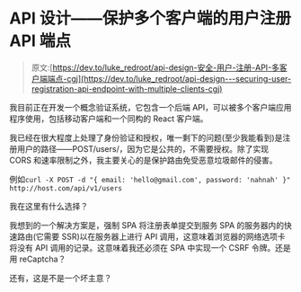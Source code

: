 # API 设计——保护多个客户端的用户注册 API 端点

> 原文:[https://dev.to/luke_redroot/api-design-安全-用户-注册-API-多客户端端点-cgj](https://dev.to/luke_redroot/api-design---securing-user-registration-api-endpoint-with-multiple-clients-cgj)

我目前正在开发一个概念验证系统，它包含一个后端 API，可以被多个客户端应用程序使用，包括移动客户端和一个同构的 React 客户端。

我已经在很大程度上处理了身份验证和授权，唯一剩下的问题(至少我能看到)是注册用户的路径——POST/users/，因为它是公共的，不需要授权。除了实现 CORS 和速率限制之外，我主要关心的是保护路由免受恶意垃圾邮件的侵害。

例如`curl -X POST -d "{ email: 'hello@gmail.com', password: 'nahnah' }" http://host.com/api/v1/users`

我在这里有什么选择？

我想到的一个解决方案是，强制 SPA 将注册表单提交到服务 SPA 的服务器内的快速路由(它需要 SSR)以在服务器上进行 API 调用，这意味着浏览器的网络选项卡将没有 API 调用的记录。这意味着我还必须在 SPA 中实现一个 CSRF 令牌。还是用 reCaptcha？

还有，这是不是一个坏主意？